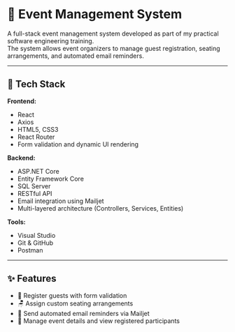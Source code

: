 # 🎉 Event Management System

A full-stack event management system developed as part of my practical software engineering training.  
The system allows event organizers to manage guest registration, seating arrangements, and automated email reminders.

---

## 🧰 Tech Stack

**Frontend:**  
- React  
- Axios  
- HTML5, CSS3  
- React Router  
- Form validation and dynamic UI rendering

**Backend:**  
- ASP.NET Core  
- Entity Framework Core  
- SQL Server  
- RESTful API  
- Email integration using Mailjet  
- Multi-layered architecture (Controllers, Services, Entities)

**Tools:**  
- Visual Studio  
- Git & GitHub  
- Postman

---

## ✨ Features

- 📝 Register guests with form validation  
- 🪑 Assign custom seating arrangements  
- 📧 Send automated email reminders via Mailjet  
- 📂 Manage event details and view registered participants  
